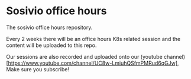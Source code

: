 # Sosivio office hours

The sosivio office hours repository.

Every 2 weeks there will be an office hours K8s related session and the content will be uploaded to this repo.

Our sessions are also recorded and uploaded onto our (youtube channel)[https://www.youtube.com/channel/UC8w-LmiuhQSfmPMRud6qGJw], Make sure you subscribe!

